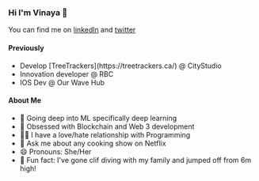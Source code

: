 ### Hi I'm Vinaya 👋

You can find me on [linkedln](https://www.linkedin.com/in/vinaya-sharma/) and [twitter](https://twitter.com/VinayaSharmaa)
</br>

#### Previously 
<ul>
  <li>Develop [TreeTrackers](https://treetrackers.ca/) @ CityStudio</li>
  <li>Innovation developer @ RBC</li>
  <li>IOS Dev @ Our Wave Hub</li>
</ul>

#### About Me 
- 🔭 Going deep into ML specifically deep learning 
- 🌱 Obsessed with Blockchain and Web 3 development
- 👩‍💻 I have a love/hate relationship with Programming
- 💬 Ask me about any cooking show on Netflix 
- 😄 Pronouns: She/Her
- 🧗 Fun fact: I've gone clif diving with my family and jumped off from 6m high! 

